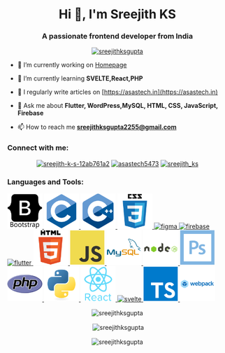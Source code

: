 <h1 align="center">Hi 👋, I'm Sreejith KS</h1>
<h3 align="center">A passionate frontend developer from India</h3>

<p align="center"> <a href="https://github.com/ryo-ma/github-profile-trophy"><img src="https://github-profile-trophy.vercel.app/?username=sreejithksgupta" alt="sreejithksgupta" padding='30px' /></a>  </p>

- 🔭 I’m currently working on [Homepage](https://github.com/SreejithKSGupta/Homepage)

- 🌱 I’m currently learning **SVELTE,React,PHP**

- 📝 I regularly write articles on [https://asastech.in](https://asastech.in)

- 💬 Ask me about **Flutter, WordPress,MySQL, HTML, CSS, JavaScript, Firebase**

- 📫 How to reach me **sreejithksgupta2255@gmail.com**

<h3 align="left">Connect with me:</h3>
<p align="center">
<a href="https://linkedin.com/in/sreejith-k-s-12ab761a2" target="blank"><img align="center" src="https://raw.githubusercontent.com/rahuldkjain/github-profile-readme-generator/master/src/images/icons/Social/linked-in-alt.svg" alt="sreejith-k-s-12ab761a2" height="30" width="80" padding='30px' /></a> 
<a href="https://www.youtube.com/c/asastech5473" target="blank"><img align="center" src="https://raw.githubusercontent.com/rahuldkjain/github-profile-readme-generator/master/src/images/icons/Social/youtube.svg" alt="asastech5473" height="30" width="80" padding='30px' /></a> 
<a href="https://www.hackerrank.com/sreejith_ks" target="blank"><img align="center" src="https://raw.githubusercontent.com/rahuldkjain/github-profile-readme-generator/master/src/images/icons/Social/hackerrank.svg" alt="sreejith_ks" height="30" width="80" padding='30px' /></a> 
</p>

<h3 align="left">Languages and Tools:</h3>
<div align="left">
 <a href="https://getbootstrap.com" target="_blank" rel="noreferrer"> <img src="https://raw.githubusercontent.com/devicons/devicon/master/icons/bootstrap/bootstrap-plain-wordmark.svg" alt="bootstrap" width="80" height="80" padding='30px'/> </a>  
 <a href="https://www.cprogramming.com/" target="_blank" rel="noreferrer"> <img src="https://raw.githubusercontent.com/devicons/devicon/master/icons/c/c-original.svg" alt="c" width="80" height="80" padding='30px'/> </a>  
 <a href="https://www.w3schools.com/cpp/" target="_blank" rel="noreferrer"> <img src="https://raw.githubusercontent.com/devicons/devicon/master/icons/cplusplus/cplusplus-original.svg" alt="cplusplus" width="80" height="80" padding='30px'/> </a> 
<a href="https://www.w3schools.com/css/" target="_blank" rel="noreferrer"> <img src="https://raw.githubusercontent.com/devicons/devicon/master/icons/css3/css3-original-wordmark.svg"   alt="css3" width="80" height="80" padding='30px'/> </a> 
<a href="https://www.figma.com/" target="_blank" rel="noreferrer"> <img src="https://www.vectorlogo.zone/logos/figma/figma-icon.svg" alt="figma" width="80" height="80" padding='30px'/> </a>  <a href="https://firebase.google.com/" target="_blank" rel="noreferrer"> <img src="https://www.vectorlogo.zone/logos/firebase/firebase-icon.svg" alt="firebase" width="80" height="80" padding='30px'/> </a>  
<a href="https://flutter.dev" target="_blank" rel="noreferrer"> <img src="https://www.vectorlogo.zone/logos/flutterio/flutterio-icon.svg" alt="flutter" width="80" height="80" padding='30px'/> </a>  
<a href="https://www.w3.org/html/" target="_blank" rel="noreferrer"> <img src="https://raw.githubusercontent.com/devicons/devicon/master/icons/html5/html5-original-wordmark.svg" alt="html5" width="80" height="80" padding='30px'/> </a> 
<a href="https://developer.mozilla.org/en-US/docs/Web/JavaScript" target="_blank" rel="noreferrer"> <img src="https://raw.githubusercontent.com/devicons/devicon/master/icons/javascript/javascript-original.svg" alt="javascript" width="80" height="80" padding='30px'/> </a>  
<a href="https://www.mysql.com/" target="_blank" rel="noreferrer"> <img src="https://raw.githubusercontent.com/devicons/devicon/master/icons/mysql/mysql-original-wordmark.svg" alt="mysql" width="80" height="80" padding='30px'/> </a> 
<a href="https://nodejs.org" target="_blank" rel="noreferrer"> <img src="https://raw.githubusercontent.com/devicons/devicon/master/icons/nodejs/nodejs-original-wordmark.svg" alt="nodejs" width="80" height="80" padding='30px'/> </a>  
<a href="https://www.photoshop.com/en" target="_blank" rel="noreferrer"> <img src="https://raw.githubusercontent.com/devicons/devicon/master/icons/photoshop/photoshop-line.svg" alt="photoshop" width="80" height="80" padding='30px'/> </a>  
<a href="https://www.php.net" target="_blank" rel="noreferrer"> <img src="https://raw.githubusercontent.com/devicons/devicon/master/icons/php/php-original.svg" alt="php" width="80" height="80" padding='30px'/> </a>  
<a href="https://www.python.org" target="_blank" rel="noreferrer"> <img src="https://raw.githubusercontent.com/devicons/devicon/master/icons/python/python-original.svg" alt="python" width="80" height="80" padding='30px'/> </a>  
<a href="https://reactjs.org/" target="_blank" rel="noreferrer"> <img src="https://raw.githubusercontent.com/devicons/devicon/master/icons/react/react-original-wordmark.svg" alt="react" width="80" height="80" padding='30px'/> </a> 
<a href="https://svelte.dev" target="_blank" rel="noreferrer"> <img src="https://upload.wikimedia.org/wikipedia/commons/1/1b/Svelte_Logo.svg" alt="svelte" width="80" height="80" padding='30px'/> </a> 
<a href="https://www.typescriptlang.org/" target="_blank" rel="noreferrer"> <img src="https://raw.githubusercontent.com/devicons/devicon/master/icons/typescript/typescript-original.svg" alt="typescript" width="80" height="80" padding='30px'/> </a> 
<a href="https://webpack.js.org" target="_blank" rel="noreferrer"> <img src="https://raw.githubusercontent.com/devicons/devicon/d00d0969292a6569d45b06d3f350f463a0107b0d/icons/webpack/webpack-original-wordmark.svg" alt="webpack" width="80" height="80" padding='30px'/> </a>  
</div>

<p align="center"><img align="center" src="https://github-readme-stats.vercel.app/api/top-langs?username=sreejithksgupta&show_icons=true&locale=en&layout=compact" alt="sreejithksgupta" /><p>
<p align="center">&nbsp;<img align="center" src="https://github-readme-stats.vercel.app/api?username=sreejithksgupta&show_icons=true&locale=en" alt="sreejithksgupta" /></p>
<p align="center" ><img align="center" src="https://github-readme-streak-stats.herokuapp.com/?user=sreejithksgupta&" alt="sreejithksgupta" /></p>
